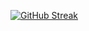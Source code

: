 [![GitHub Streak](http://github-readme-streak-stats.herokuapp.com?user=archit0&theme=react&background=000000)](https://git.io/streak-stats)
